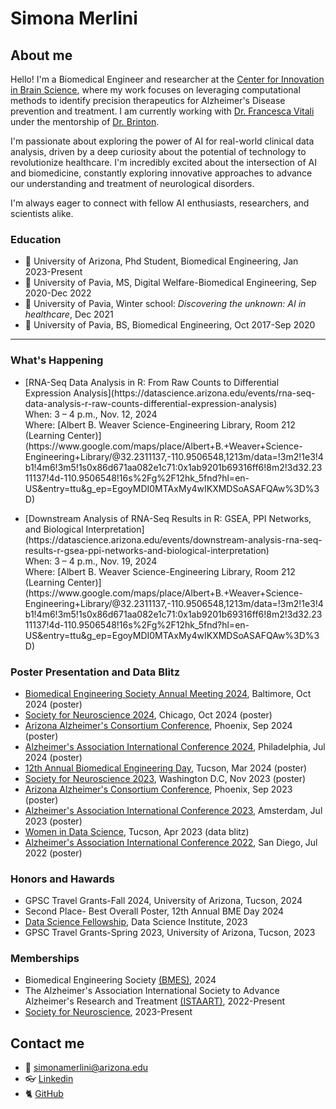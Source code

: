 # **Simona Merlini**

## About me
Hello! I'm a Biomedical Engineer and researcher at the [Center for Innovation in Brain Science](https://cibs.uahs.arizona.edu/), where my work focuses on leveraging computational methods to identify precision therapeutics for Alzheimer's Disease prevention and treatment. I am currently working with [Dr. Francesca Vitali](https://deptmedicine.arizona.edu/profile/francesca-vitali-phd) under the mentorship of [Dr. Brinton](https://healthsciences.arizona.edu/about/executive-leadership/roberta-diaz-brinton-phd).

I'm passionate about exploring the power of AI for real-world clinical data analysis, driven by a deep curiosity about the potential of technology to revolutionize healthcare. I'm incredibly excited about the intersection of AI and biomedicine, constantly exploring innovative approaches to advance our understanding and treatment of neurological disorders.

I'm always eager to connect with fellow AI enthusiasts, researchers, and scientists alike.

### Education 
- 🧬 University of Arizona, Phd Student, Biomedical Engineering, Jan 2023-Present
- :closed_book: University of Pavia, MS, Digital Welfare-Biomedical Engineering, Sep 2020-Dec 2022
- :telescope: University of Pavia, Winter school: _Discovering the unknown: AI in healthcare_, Dec 2021
- :green_book: University of Pavia, BS, Biomedical Engineering, Oct 2017-Sep 2020



---
### What's Happening
- <p> [RNA-Seq Data Analysis in R: From Raw Counts to Differential Expression Analysis](https://datascience.arizona.edu/events/rna-seq-data-analysis-r-raw-counts-differential-expression-analysis) <br>When: 3 – 4 p.m., Nov. 12, 2024<br>Where: [Albert B. Weaver Science-Engineering Library, Room 212 (Learning Center)](https://www.google.com/maps/place/Albert+B.+Weaver+Science-Engineering+Library/@32.2311137,-110.9506548,1213m/data=!3m2!1e3!4b1!4m6!3m5!1s0x86d671aa082e1c71:0x1ab9201b69316ff6!8m2!3d32.2311137!4d-110.9506548!16s%2Fg%2F12hk_5fnd?hl=en-US&entry=ttu&g_ep=EgoyMDI0MTAxMy4wIKXMDSoASAFQAw%3D%3D) </p>

- <p> [Downstream Analysis of RNA-Seq Results in R: GSEA, PPI Networks, and Biological Interpretation](https://datascience.arizona.edu/events/downstream-analysis-rna-seq-results-r-gsea-ppi-networks-and-biological-interpretation) <br>When: 3 – 4 p.m., Nov. 19, 2024<br>Where: [Albert B. Weaver Science-Engineering Library, Room 212 (Learning Center)](https://www.google.com/maps/place/Albert+B.+Weaver+Science-Engineering+Library/@32.2311137,-110.9506548,1213m/data=!3m2!1e3!4b1!4m6!3m5!1s0x86d671aa082e1c71:0x1ab9201b69316ff6!8m2!3d32.2311137!4d-110.9506548!16s%2Fg%2F12hk_5fnd?hl=en-US&entry=ttu&g_ep=EgoyMDI0MTAxMy4wIKXMDSoASAFQAw%3D%3D) </p>

### Poster Presentation and Data Blitz
- [Biomedical Engineering Society Annual Meeting 2024](https://www.bmes.org/), Baltimore, Oct 2024 (poster)
- [Society for Neuroscience 2024](https://www.sfn.org/), Chicago, Oct 2024 (poster)
- [Arizona Alzheimer's Consortium Conference](https://azalz.org/), Phoenix, Sep 2024 (poster)
- [Alzheimer's Association International Conference 2024](https://aaic.alz.org/), Philadelphia, Jul 2024 (poster)
- [12th Annual Biomedical Engineering Day](https://bme.engineering.arizona.edu/news-events/bme-day), Tucson, Mar 2024 (poster)
- [Society for Neuroscience 2023](https://www.sfn.org/), Washington D.C, Nov 2023 (poster)
- [Arizona Alzheimer's Consortium Conference](https://azalz.org/), Phoenix, Sep 2023 (poster)
- [Alzheimer's Association International Conference 2023](https://aaic.alz.org/), Amsterdam, Jul 2023 (poster)
- [Women in Data Science](https://www.widsworldwide.org/), Tucson, Apr 2023 (data blitz)
- [Alzheimer's Association International Conference 2022](https://aaic.alz.org/), San Diego, Jul 2022 (poster)

### Honors and Hawards 
- GPSC Travel Grants-Fall 2024, University of Arizona, Tucson, 2024
- Second Place- Best Overall Poster, 12th Annual BME Day 2024
- [Data Science Fellowship](https://datascience.arizona.edu/education/data-science-fellows), Data Science Institute, 2023
- GPSC Travel Grants-Spring 2023, University of Arizona, Tucson, 2023


### Memberships
- Biomedical Engineering Society [(BMES)](https://www.bmes.org/), 2024
- The Alzheimer's Association International Society to Advance Alzheimer's Research and Treatment [(ISTAART)](https://istaart.alz.org/home), 2022-Present
- [Society for Neuroscience](https://www.sfn.org/membership/become-a-member), 2023-Present



## Contact me
- :envelope_with_arrow: simonamerlini@arizona.edu
- :eyeglasses: [Linkedin](https://www.linkedin.com/in/simona-merlini-42a336200)
- :cat2: [GitHub](https://github.com/merlinis12)


